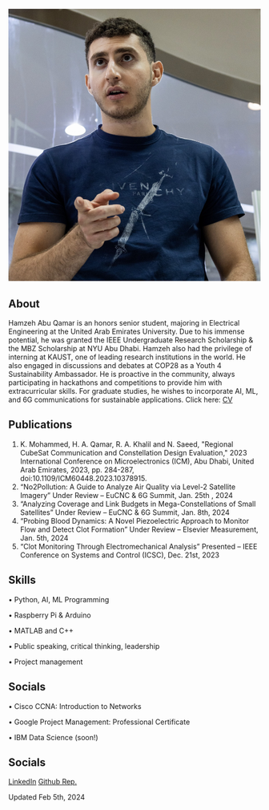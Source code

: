 

![Image 1](IMG_3700.jpg/)

## About
Hamzeh Abu Qamar is an honors senior student, majoring in Electrical Engineering at the United Arab Emirates University. Due to his immense potential, he was granted the IEEE Undergraduate Research Scholarship & the MBZ Scholarship at NYU Abu Dhabi. Hamzeh also had the privilege of interning at KAUST, one of leading research institutions in the world. He also engaged in discussions and debates at COP28 as a Youth 4 Sustainability Ambassador. He is proactive in the community, always participating in hackathons and competitions to provide him with extracurricular skills. For graduate studies, he wishes to incorporate AI, ML, and 6G communications for sustainable applications.
Click here: [CV](HamzehAbuQamarCV.pdf/)

## Publications
1. K. Mohammed, H. A. Qamar, R. A. Khalil and N. Saeed, "Regional CubeSat Communication
and Constellation Design Evaluation," 2023 International Conference on Microelectronics
(ICM), Abu Dhabi, United Arab Emirates, 2023, pp. 284-287, doi:10.1109/ICM60448.2023.10378915.
2. “No2Pollution: A Guide to Analyze Air Quality via Level-2 Satellite Imagery”
Under Review – EuCNC & 6G Summit, Jan. 25th , 2024
3. “Analyzing Coverage and Link Budgets in Mega-Constellations of Small Satellites”
Under Review – EuCNC & 6G Summit, Jan. 8th, 2024
4. “Probing Blood Dynamics: A Novel Piezoelectric Approach to Monitor Flow and
Detect Clot Formation” 
Under Review – Elsevier Measurement, Jan. 5th, 2024
5. “Clot Monitoring Through Electromechanical Analysis”
Presented – IEEE Conference on Systems and Control (ICSC), Dec. 21st, 2023

## Skills
• Python, AI, ML Programming

• Raspberry Pi & Arduino

• MATLAB and C++

• Public speaking, critical thinking, leadership

• Project management

## Socials
• Cisco CCNA: Introduction to Networks

• Google Project Management: Professional Certificate

• IBM Data Science (soon!)

## Socials
[LinkedIn](https://www.linkedin.com/in/hamzeh-abu-qamar-034605218/)
[Github Rep.](https://github.com/hamzehaq7)

Updated Feb 5th, 2024

